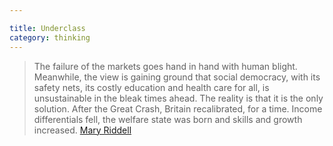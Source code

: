 ```yaml
---

title: Underclass
category: thinking
---
```


> The failure of the markets goes hand in hand with human blight. Meanwhile, the view is gaining ground that social democracy, with its safety nets, its costly education and health care for all, is unsustainable in the bleak times ahead. The reality is that it is the only solution. After the Great Crash, Britain recalibrated, for a time. Income differentials fell, the welfare state was born and skills and growth increased. [Mary Riddell](http://www.telegraph.co.uk/news/uknews/law-and-order/8630533/Riots-the-underclass-lashes-out.html)
